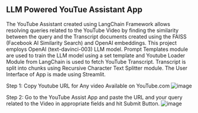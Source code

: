 ## LLM Powered YouTue Assistant App

The YouTube Assistant created using LangChain Framework allows resolving queries related to the YouTube Video by finding the similarity between the query and the Transcript documents created using the FAISS (Facebook AI Similarity Search) and OpenAI embeddings. 
This project employs OpenAI (text-davinci-003) LLM model. Prompt Templates module are used to train the LLM model using a set template and Youtube Loader Module from LangChain is used to fetch YouTube Transcript. Transcript is split into chunks using Recursive Character Text Splitter module.
The User Interface of App is made using Streamlit.

Step 1: Copy Youtube URL for Any video Available on YouTube.com
![image](https://github.com/rutujakokate430/LLM-Powered-Youtube-Assistant-App-Using-LangChain-Framework-/assets/111034043/05cefaf4-2db2-4c00-a26b-ebd1f43d9c33)

Step 2: Go to the YouTube Assist App and paste the URL and your query related to the Video in appropriate fields and hit Submit Button.
![image](https://github.com/rutujakokate430/LLM-Powered-Youtube-Assistant-App-Using-LangChain-Framework-/assets/111034043/277c8e4d-7e18-42e6-b1df-20be46266a5c)


